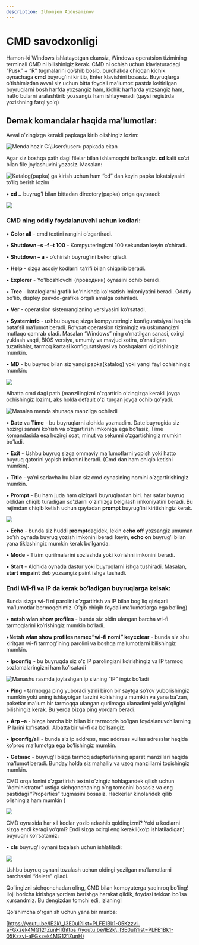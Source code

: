 ```yaml
---
description: Ilhomjon Abdusaminov
---
```

# CMD savodxonligi
 
Hamon-ki Windows ishlatayotgan ekansiz, Windows operatsion tizimining terminali CMD ni bilishinigiz kerak. CMD ni ochish uchun klaviaturadagi “Pusk” + “R” tugmalarini qo’shib bosib, burchakda chiqqan kichik oynachaga **cmd** buyrug'ini kiritib, Enter klavishini bosasiz. Buyruqlarga o'tishimizdan avval siz uchun bitta foydali ma'lumot: pastda keltirilgan buyruqlarni bosh harfda yozsangiz ham, kichik harflarda yozsangiz ham, hatto bularni aralashtirib yozsangiz ham ishlayveradi (qaysi registrda yozishning farqi yo'q)

## Demak komandalar haqida ma’lumotlar:

Avval o’zingizga kerakli papkaga kirib olishingiz lozim:

![Menda hozir C:\Users\user> papkada ekan](https://user-images.githubusercontent.com/91861166/148175675-7086ec54-1cd8-46b9-b7be-726f1f970c36.png)

Agar siz boshqa path dagi filelar bilan ishlamoqchi bo’lsangiz. **cd** kalit so’zi bilan file joylashuvini yozasiz. Masalan: 

![Katalog(papka) ga kirish uchun ham “cd” dan keyin papka lokatsiyasini to’liq berish lozim](https://user-images.githubusercontent.com/91861166/148175831-c5a09c02-ffc9-42f0-b97f-b71f2c378148.png)

• **cd ..** buyrug’I bilan bittadan directory(papka) ortga qaytaradi: 

![](https://user-images.githubusercontent.com/91861166/148175783-2519e3e5-3b3f-4cec-b7a1-3a7ce0125ebb.png)

  		    

### CMD ning oddiy foydalanuvchi uchun kodlari:

• **Color all**  -  cmd textini rangini o’zgartiradi.

•	**Shutdown –s –f –t 100**  -  Kompyuteringizni 100 sekundan keyin o’chiradi.

•	**Shutdown – a**  -  o’chirish buyrug’ini bekor qiladi.

•	**Help**  -  sizga asosiy kodlarni ta’rifi bilan chiqarib beradi.

•	**Explorer**  -  Yo'lboshlovchi (проводник) oynasini ochib beradi.

•	**Tree**  -  kataloglarni grafik ko'rinishda ko'rsatish imkoniyatini beradi. Odatiy bo'lib, displey psevdo-grafika orqali amalga oshiriladi.

•	**Ver**  -  operatsion sistemangizning versiyasini ko’rsatadi.

• **Systeminfo**  -  ushbu buyruq sizga kompyuteringiz konfiguratsiyasi haqida batafsil ma’lumot beradi. Ro’yxat operatsion tizimingiz va uskunangizni mutlaqo qamrab oladi. Masalan “Windows” ning o’rnatilgan sanasi, oxirgi yuklash vaqti, BIOS versiya, umumiy va mavjud xotira, o'rnatilgan tuzatishlar, tarmoq kartasi konfiguratsiyasi va boshqalarni qidirishingiz mumkin.

•	**MD**  -  bu buyruq bilan siz yangi papka(katalog) yoki yangi fayl ochishingiz mumkin:

![](https://user-images.githubusercontent.com/91861166/148176372-433b740e-4d05-49ad-939f-6e403d090a59.jpg)

Albatta cmd dagi path (manzilingizni o’zgartirib o’zingizga kerakli joyga ochishingiz lozim), aks holda default o’zi turgan joyga ochib qo’yadi. 

![Masalan menda shunaqa manzilga ochiladi](https://user-images.githubusercontent.com/91861166/148176514-f4479e59-b1d3-4ac2-8919-44430185f23a.png)

•	 **Date** va **Time**  -  bu buyruqlarni alohida yozmadim. Date buyrugida siz hozirgi sanani ko’rish va o’zgartirish imkoniga ega bo’lasiz, Time komandasida esa hozirgi soat, minut va sekunni o’zgartishingiz mumkin bo’ladi.

•	 **Exit**  -  Ushbu buyruq sizga ommaviy ma'lumotlarni yopish yoki hatto buyruq qatorini yopish imkonini beradi. (Cmd dan ham chiqib ketishi mumkin).

•	 **Title**  -  ya’ni sarlavha bu bilan siz cmd oynasining nomini o’zgartirishingiz mumkin.

•  **Prompt**  -  Bu ham juda ham qiziqarli buyruqlardan biri. har safar buyruq oldidan chiqib turadigan so'zlarni o'zimizga belgilash imkoniyatini beradi. Bu rejimdan chiqib ketish uchun qaytadan **prompt** buyrug'ini kiritishingiz kerak.
 
![](https://user-images.githubusercontent.com/91861166/148176625-314d8d5f-319e-4821-9a61-97ae51baf605.png)
 
•	**Echo**  -  bunda siz huddi **prompt**dagidek, lekin **echo off** yozsangiz umuman bo’sh oynada buyruq yozish imkonini beradi keyin, **echo on** buyrug’i bilan yana tiklashingiz mumkin kerak bo’lganda.

•	 **Mode**  -  Tizim qurilmalarini sozlashda yoki ko’rishni imkonini beradi.

•	**Start**  -  Alohida oynada dastur yoki buyruqlarni ishga tushiradi. Masalan, **start mspaint** deb yozsangiz paint ishga tushadi.

### Endi Wi-fi va IP da kerak bo’ladigan buyruqlarga kelsak:

Bunda sizga wi-fi ni parolini o’zgartirish va IP bilan bog’liq qiziqarli ma’lumotlar bermoqchimiz. O’qib chiqib foydali ma’lumotlarga ega bo’ling)

•	**netsh wlan show profiles**  -  bunda siz oldin ulangan barcha wi-fi tarmoqlarini ko’rishingiz mumkin bo’ladi.

•**Netsh wlan show profiles name=”wi-fi nomi” key=clear**  -  bunda siz shu kiritgan wi-fi tarmog’ining parolini va boshqa ma’lumotlarni bilishingiz mumkin.

•	**Ipconfig**  -  bu buyruqda siz o’z IP parolingizni ko’rishingiz va IP tarmoq sozlamalaringizni ham ko’rsatadi

![Manashu rasmda joylashgan ip sizning “IP” ingiz bo’ladi](https://user-images.githubusercontent.com/91861166/148176678-c3282855-5132-4e9e-80fe-a5b52c9870a7.png)
                         
•	**Ping**  -  tarmoqga ping yuboradi ya’ni biron bir saytga so’rov yuborishingiz mumkin yoki uning ishlayotgan tarzini ko’rishingiz mumkin va yana ba'zan, paketlar ma'lum bir tarmoqqa ulangan qurilmaga ulanadimi yoki yo'qligini bilishingiz kerak. Bu yerda bizga ping yordam beradi.

•	**Arp –a**  -  bizga barcha biz bilan bir tarmoqda bo’lgan foydalanuvchilarning IP larini ko’rsatadi. Albatta bir wi-fi da bo’lsangiz. 


•	**Ipconfig/all**  -  bunda siz ip address, mac address xullas adresslar haqida ko’proq ma’lumotga ega bo’lishingiz mumkin.

•	**Getmac**  -  buyrug’I bizga tarmoq adapterlarining aparat manzillari haqida ma'lumot beradi. Bunday holda siz mahalliy va uzoq manzillarni topishingiz mumkin.

CMD orqa fonini o’zgartirish textni o’zingiz hohlagandek qilish uchun ”Administrator” ustiga sichqonchaning o’ng tomonini bosasiz va eng pastidagi “Properties” tugmasini bosasiz. Hackerlar kinolaridek qilib olishingiz ham mumkin )

![](https://user-images.githubusercontent.com/91861166/148176757-4575c1aa-7a07-4099-ad4f-c899099ea1c8.png)



CMD oynasida har xil kodlar yozib adashib qoldingizmi? Yoki u kodlarni sizga endi keragi yo’qmi? Endi sizga oxirgi eng kerakli(ko’p ishlatiladigan) buyruqni ko’rsatamiz:

• **cls** buyrug'i oynani tozalash uchun ishlatiladi:

![](https://user-images.githubusercontent.com/91861166/148176787-8e44fa40-8141-4b7c-84a2-2b48c4234a4d.png)

Ushbu buyruq oynani tozalash uchun oldingi yozilgan ma’lumotlarni barchasini “delete” qiladi.


Qo’lingizni sichqonchadan oling, CMD bilan kompyuterga yaqinroq bo’ling!
Iloji boricha kirishga yordam berishga harakat qildik, foydasi tekkan bo’lsa xursandmiz. Bu dengizdan tomchi edi, izlaning!


Qo'shimcha o'rganish uchun yana bir manba:

[https://youtu.be/lE2k\_I3E0uI?list=PLFE1Bk1-05Kzzvi-aFGxzek4MG121ZunH](https://youtu.be/lE2k\_I3E0uI?list=PLFE1Bk1-05Kzzvi-aFGxzek4MG121ZunH)
